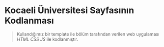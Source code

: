 # Kocaeli Üniversitesi Sayfasının Kodlanması
> Kullandığımız bir template ile bölüm tarafından verilen web uygulaması
*HTML CSS JS* ile kodlanmıştır.
